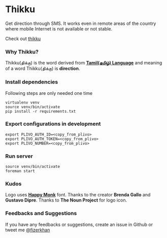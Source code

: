 # Thikku

Get direction through SMS. It works even in remote areas of the country
where mobile Internet is not available or not stable.

Check out [thikku](http://thikku.herokuapp.com/)

### Why Thikku?

Thikku(திக்கு) is the word derived from **[Tamil(தமிழ்) Language](http://en.wikipedia.org/wiki/Tamil_language)** and meaning of a word Thikku(திக்கு) is **direction**.

### Install dependencies

Following steps are only needed one time

    virtualenv venv
    source venv/bin/activate
    pip install -r requirements.txt

### Export configurations in development

    export PLIVO_AUTH_ID=<copy_from_plivo>
    export PLIVO_AUTH_TOKEN=<copy_from_plivo>
    export PLIVO_NUMBER=<copy_from_plivo>

### Run server

    source venv/bin/activate
    foreman start

### Kudos

Logo uses **[Happy Monk](https://www.google.com/fonts/specimen/Happy+Monkey)** font. Thanks to the creator **Brenda Gallo** and **Gustavo Dipre**.
Thanks to **The Noun Project** for logo icon.

### Feedbacks and Suggestions

If you have any feedbacks or suggestions, create an issue in Github or
tweet me [@fizerkhan](https://www.twitter.com/fizerkhan)

